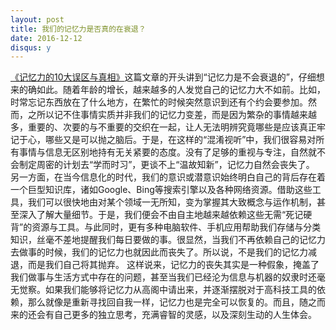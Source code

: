 ```yaml
---
layout: post
title: 我们的记忆力是否真的在衰退？
date: 2016-12-12
disqus: y
---
```


[《记忆力的10大误区与真相》](http://www.xinli001.com/info/5201/)这篇文章的开头讲到“记忆力是不会衰退的”，仔细想来的确如此。随着年龄的增长，越来越多的人发觉自己的记忆力大不如前。比如，时常忘记东西放在了什么地方，在繁忙的时候突然意识到还有个约会要参加。然而，之所以记不住事情实质并非我们的记忆力变差，而是因为繁杂的事情越来越多，重要的、次要的与不重要的交织在一起，让人无法明辨究竟哪些是应该真正牢记于心，哪些又是可以抛之脑后。于是，在这样的“混淆视听”中，我们很容易对所有事情与信息无区别地持有无关紧要的态度。没有了足够的重视与专注，自然就不会制定周密的计划去“学而时习”，更谈不上“温故知新”，记忆力自然会丧失了。 另一方面，在当今信息化的时代，我们的意识或潜意识始终明白自己的背后存在着一个巨型知识库，诸如Google、Bing等搜索引擎以及各种网络资源。借助这些工具，我们可以很快地由对某个领域一无所知，变为掌握其大致概念与运作机制，甚至深入了解大量细节。于是，我们便会不由自主地越来越依赖这些无需“死记硬背”的资源与工具。与此同时，更有多种电脑软件、手机应用帮助我们存储与分类知识，丝毫不差地提醒我们每日要做的事。很显然，当我们不再依赖自己的记忆力去做事的时候，我们的记忆力也就因此而丧失了。所以说，不是我们的记忆力减退，而是我们自己将其抛弃。 这样说来，记忆力的丧失其实是一种假象，掩盖了我们做事与生活方式中存在的问题，甚至当我们已经沦为信息与机器的奴隶时还毫无觉察。如果我们能够将记忆力从高阁中请出来，并逐渐摆脱对于高科技工具的依赖，那么就像是重新寻找回自我一样，记忆力也是完全可以恢复的。而且，随之而来的还会有自己更多的独立思考，充满睿智的灵感，以及深刻生动的人生体会。
